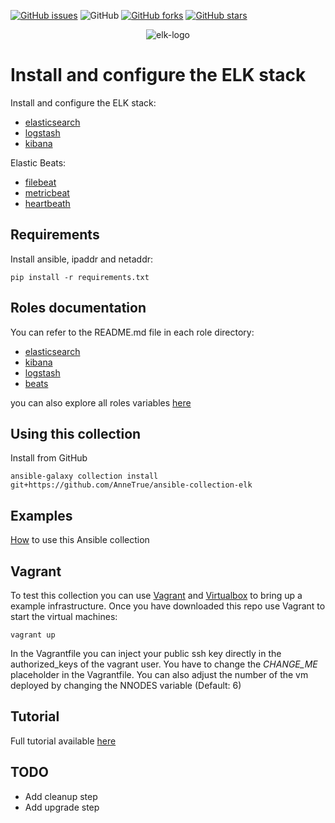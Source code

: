 [![GitHub issues](https://img.shields.io/github/issues/garutilorenzo/ansible-collection-elk)](https://github.com/garutilorenzo/ansible-collection-elk/issues)
![GitHub](https://img.shields.io/github/license/garutilorenzo/ansible-collection-elk)
[![GitHub forks](https://img.shields.io/github/forks/garutilorenzo/ansible-collection-elk)](https://github.com/garutilorenzo/ansible-collection-elk/network)
[![GitHub stars](https://img.shields.io/github/stars/garutilorenzo/ansible-collection-elk)](https://github.com/garutilorenzo/ansible-collection-elk/stargazers)

<p align="center">
  <img src="https://garutilorenzo.github.io/images/elk-logo.png?" alt="elk-logo"/>
</p>

# Install and configure the ELK stack

Install and configure the ELK stack:

* [elasticsearch](https://www.elastic.co/elasticsearch/)
* [logstash](https://www.elastic.co/logstash/)
* [kibana](https://www.elastic.co/kibana/)

Elastic Beats:

* [filebeat](https://www.elastic.co/beats/filebeat)
* [metricbeat](https://www.elastic.co/beats/metricbeat)
* [heartbeath](https://www.elastic.co/beats/heartbeat)

## Requirements

Install ansible, ipaddr and netaddr:

```
pip install -r requirements.txt
```

## Roles documentation

You can refer to the README.md file in each role directory:

* [elasticsearch](roles/elasticsearch/)
* [kibana](roles/kibana/)
* [logstash](roles/logstash/)
* [beats](roles/beats/)

you can also explore all roles variables [here](docs/ROLES_VARS.md)

## Using this collection

Install from GitHub

```
ansible-galaxy collection install git+https://github.com/AnneTrue/ansible-collection-elk
```

## Examples

[How](examples/) to use this Ansible collection

## Vagrant

To test this collection you can use [Vagrant](https://www.vagrantup.com/) and [Virtualbox](https://www.virtualbox.org/) to bring up a example infrastructure. Once you have downloaded this repo use Vagrant to start the virtual machines:

```
vagrant up
```

In the Vagrantfile you can inject your public ssh key directly in the authorized_keys of the vagrant user. You have to change the *CHANGE_ME* placeholder in the Vagrantfile. You can also adjust the number of the vm deployed by changing the NNODES variable (Default: 6)

## Tutorial 

Full tutorial available [here](https://garutilorenzo.github.io/ansible-collection-elk/)

## TODO

* Add cleanup step
* Add upgrade step
